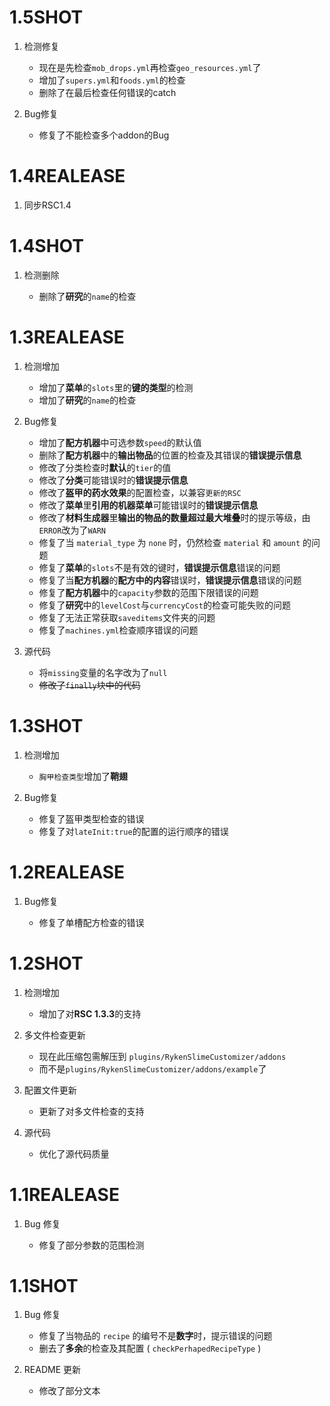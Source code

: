 # 1.5SHOT

1. 检测修复

   - 现在是先检查`mob_drops.yml`再检查`geo_resources.yml`了
   - 增加了`supers.yml`和`foods.yml`的检查
   - 删除了在最后检查任何错误的catch

2. Bug修复

   - 修复了不能检查多个addon的Bug

# 1.4REALEASE

1. 同步RSC1.4

# 1.4SHOT

1. 检测删除

   - 删除了**研究**的`name`的检查

# 1.3REALEASE

1. 检测增加

   - 增加了**菜单**的`slots`里的**键的类型**的检测
   - 增加了**研究**的`name`的检查

2. Bug修复
   - 增加了**配方机器**中可选参数`speed`的默认值
   - 删除了**配方机器**中的**输出物品**的位置的检查及其错误的**错误提示信息**
   - 修改了分类检查时**默认**的`tier`的值
   - 修改了**分类**可能错误时的**错误提示信息**
   - 修改了**盔甲的药水效果**的配置检查，以兼容`更新的RSC`
   - 修改了**菜单**里**引用的机器菜单**可能错误时的**错误提示信息**
   - 修改了**材料生成器**里**输出的物品的数量超过最大堆叠**时的提示等级，由`ERROR`改为了`WARN`
   - 修复了当 `material_type` 为 `none` 时，仍然检查 `material` 和 `amount` 的问题
   - 修复了**菜单**的`slots`不是有效的键时，**错误提示信息**错误的问题
   - 修复了当**配方机器**的**配方中的内容**错误时，**错误提示信息**错误的问题
   - 修复了**配方机器**中的`capacity`参数的范围下限错误的问题
   - 修复了**研究**中的`levelCost`与`currencyCost`的检查可能失败的问题
   - 修复了无法正常获取`saveditems`文件夹的问题
   - 修复了`machines.yml`检查顺序错误的问题

3. 源代码

   - 将`missing`变量的名字改为了`null`
   - ~~修改了`finally`块中的代码~~

# 1.3SHOT

1. 检测增加

   - `胸甲检查类型`增加了**鞘翅**

2. Bug修复

   - 修复了盔甲类型检查的错误
   - 修复了对`lateInit:true`的配置的运行顺序的错误

# 1.2REALEASE

1. Bug修复

   - 修复了单槽配方检查的错误

# 1.2SHOT

1. 检测增加

   - 增加了对**RSC 1.3.3**的支持

2. 多文件检查更新

   - 现在此压缩包需解压到 `plugins/RykenSlimeCustomizer/addons`
   - 而不是`plugins/RykenSlimeCustomizer/addons/example`了

3. 配置文件更新

   - 更新了对多文件检查的支持

4. 源代码

   - 优化了源代码质量

# 1.1REALEASE

1. Bug 修复

   - 修复了部分参数的范围检测

# 1.1SHOT

1. Bug 修复

   - 修复了当物品的 `recipe` 的编号不是**数字**时，提示错误的问题
   - 删去了**多余**的检查及其配置 ( `checkPerhapedRecipeType` )

2. README 更新

   - 修改了部分文本
